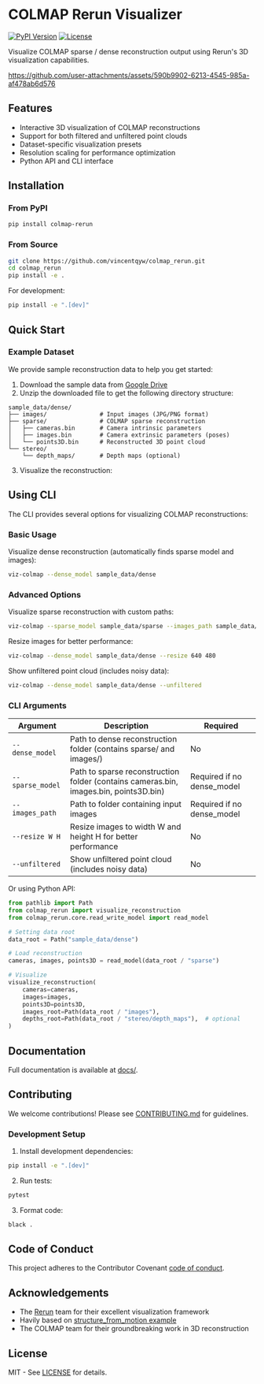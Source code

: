 # COLMAP Rerun Visualizer

[![PyPI Version](https://img.shields.io/pypi/v/colmap-rerun)](https://pypi.org/project/colmap-rerun/)
[![License](https://img.shields.io/badge/License-MIT-blue.svg)](https://opensource.org/licenses/MIT)
<!-- [![Python Version](https://img.shields.io/pypi/pyversions/colmap-rerun)](https://pypi.org/project/colmap-rerun/) -->
<!-- [![Code Style](https://img.shields.io/badge/code%20style-black-000000.svg)](https://github.com/psf/black) -->

Visualize COLMAP sparse / dense reconstruction output using Rerun's 3D visualization capabilities.

https://github.com/user-attachments/assets/590b9902-6213-4545-985a-af478ab6d576

## Features

- Interactive 3D visualization of COLMAP reconstructions
- Support for both filtered and unfiltered point clouds
- Dataset-specific visualization presets
- Resolution scaling for performance optimization
- Python API and CLI interface

## Installation

### From PyPI

```bash
pip install colmap-rerun
```

### From Source

```bash
git clone https://github.com/vincentqyw/colmap_rerun.git
cd colmap_rerun
pip install -e .
```

For development:

```bash
pip install -e ".[dev]"
```

## Quick Start

### Example Dataset

We provide sample reconstruction data to help you get started:

1. Download the sample data from [Google Drive](https://drive.google.com/drive/folders/1pqhjHtgIESKB_QL8NSaFQdwysFZluLSs?usp=drive_link)
2. Unzip the downloaded file to get the following directory structure:
```text
sample_data/dense/
├── images/               # Input images (JPG/PNG format)
├── sparse/               # COLMAP sparse reconstruction
│   ├── cameras.bin       # Camera intrinsic parameters
│   ├── images.bin        # Camera extrinsic parameters (poses)
│   └── points3D.bin      # Reconstructed 3D point cloud
└── stereo/
    └── depth_maps/       # Depth maps (optional)
```

3. Visualize the reconstruction:

## Using CLI

The CLI provides several options for visualizing COLMAP reconstructions:

### Basic Usage

Visualize dense reconstruction (automatically finds sparse model and images):
```bash
viz-colmap --dense_model sample_data/dense
```

### Advanced Options

Visualize sparse reconstruction with custom paths:
```bash
viz-colmap --sparse_model sample_data/sparse --images_path sample_data/images
```

Resize images for better performance:
```bash
viz-colmap --dense_model sample_data/dense --resize 640 480
```

Show unfiltered point cloud (includes noisy data):
```bash
viz-colmap --dense_model sample_data/dense --unfiltered
```

### CLI Arguments

| Argument            | Description | Required |
|-----------------------|-------------|----------|
| `--dense_model` | Path to dense reconstruction folder (contains sparse/ and images/) | No |
| `--sparse_model` | Path to sparse reconstruction folder (contains cameras.bin, images.bin, points3D.bin) | Required if no dense_model |
| `--images_path` | Path to folder containing input images | Required if no dense_model |
| `--resize W H` | Resize images to width W and height H for better performance | No |
| `--unfiltered` | Show unfiltered point cloud (includes noisy data) | No |

Or using Python API:

```python
from pathlib import Path
from colmap_rerun import visualize_reconstruction
from colmap_rerun.core.read_write_model import read_model

# Setting data root
data_root = Path("sample_data/dense")

# Load reconstruction
cameras, images, points3D = read_model(data_root / "sparse")

# Visualize
visualize_reconstruction(
    cameras=cameras,
    images=images,
    points3D=points3D,
    images_root=Path(data_root / "images"),
    depths_root=Path(data_root / "stereo/depth_maps"),  # optional
)
```

## Documentation

Full documentation is available at [docs/](docs/).

## Contributing

We welcome contributions! Please see [CONTRIBUTING.md](CONTRIBUTING.md) for guidelines.

### Development Setup

1. Install development dependencies:
```bash
pip install -e ".[dev]"
```

2. Run tests:
```bash
pytest
```

3. Format code:
```bash
black .
```

## Code of Conduct

This project adheres to the Contributor Covenant [code of conduct](CODE_OF_CONDUCT.md).

## Acknowledgements

- The [Rerun](https://github.com/rerun-io/rerun) team for their excellent visualization framework
- Havily based on [structure_from_motion example](https://github.com/rerun-io/rerun/tree/main/examples/python/structure_from_motion)
- The COLMAP team for their groundbreaking work in 3D reconstruction

## License

MIT - See [LICENSE](LICENSE) for details.
